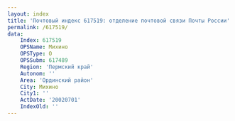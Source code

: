 ```yaml
---
layout: index
title: 'Почтовый индекс 617519: отделение почтовой связи Почты России'
permalink: /617519/
data:
    Index: 617519
    OPSName: Михино
    OPSType: О
    OPSSubm: 617489
    Region: 'Пермский край'
    Autonom: ''
    Area: 'Ординский район'
    City: Михино
    City1: ''
    ActDate: '20020701'
    IndexOld: ''
---
```

